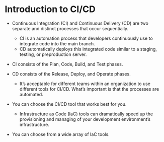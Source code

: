 # Introduction to CI/CD
- Continuous Integration (CI) and Continuous Delivery (CD) are two separate and distinct processes that occur sequentially.
    - CI is an automation process that developers continuously use to integrate code into the main branch.
    - CD automatically deploys this integrated code similar to a staging, testing, or preproduction server.

- CI consists of the Plan, Code, Build, and Test phases.

- CD consists of the Release, Deploy, and Operate phases.
    - It’s acceptable for different teams within an organization to use different tools for CI/CD. What’s important is that the processes are automated.

- You can choose the CI/CD tool that works best for you.

    - Infrastructure as Code (IaC) tools can dramatically speed up the provisioning and managing of your development environment’s infrastructure.

- You can choose from a wide array of IaC tools.


